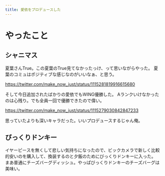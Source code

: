 ```yaml
---
title: 愛依をプロデュースした
---
```


# やったこと

## シャニマス

夏葉さんTrue。この夏葉のTrue見てなかったっけ、って思いながらやった。
夏葉のコミュはポジティブな感じなのがいいなぁ、と思う。

https://twitter.com/make_now_just/status/1115281819916615680

そして今日追加されたばかりの愛依でもWING優勝した。
Aランクいけなかったのは心残り。でも全員一回で優勝できたので偉い。

https://twitter.com/make_now_just/status/1115279030842847233

思っていたよりも深いキャラだった。いいプロデュースするじゃん俺。

## びっくりドンキー

イヤーピースを無くして悲しい気持ちになったので、ビックカメラで新しく比較的安いのを購入して、換装するのと夕飯のためにびっくりドンキーに入った。
まあ普通にチーズバーグディッシュ。やっぱびっくりドンキーのチーズバーグは美味い。
